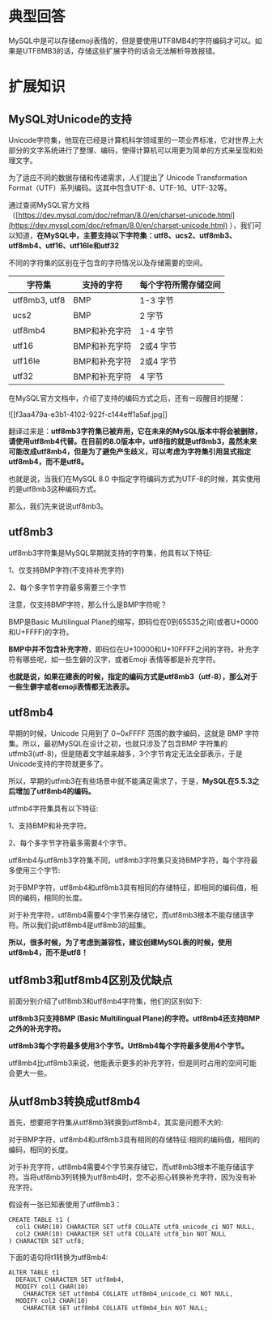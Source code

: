 # 典型回答


MySQL中是可以存储emoji表情的，但是要使用UTF8MB4的字符编码才可以。如果是UTF8MB3的话，存储这些扩展字符的话会无法解析导致报错。



# 扩展知识


## MySQL对Unicode的支持


Unicode字符集，他现在已经是计算机科学领域里的一项业界标准，它对世界上大部分的文字系统进行了整理、编码，使得计算机可以用更为简单的方式来呈现和处理文字。



为了适应不同的数据存储和传递需求，人们提出了 Unicode Transformation Format（UTF）系列编码。这其中包含UTF-8、UTF-16、UTF-32等。



通过查阅MySQL官方文档（[https://dev.mysql.com/doc/refman/8.0/en/charset-unicode.html](https://dev.mysql.com/doc/refman/8.0/en/charset-unicode.html) ），我们可以知道，**在MySQL中，主要支持以下字符集：utf8、ucs2、utf8mb3、utf8mb4、utf16、utf16le和utf32**



不同的字符集的区别在于包含的字符情况以及存储需要的空间。

| 字符集 | 支持的字符 | 每个字符所需存储空间 |
| --- | --- | --- |
| utf8mb3, utf8 | BMP | 1-3 字节 |
| ucs2 | BMP | 2 字节 |
| utf8mb4 | BMP和补充字符 | 1-4 字节 |
| utf16 | BMP和补充字符 | 2或4 字节 |
| utf16le | BMP和补充字符 | 2或4 字节 |
| utf32 | BMP和补充字符 | 4 字节 |




在MySQL官方文档中，介绍了支持的编码方式之后，还有一段醒目的提醒：



![[f3aa479a-e3b1-4102-922f-c144eff1a5af.jpg]]



翻译过来是：**utf8mb3字符集已被弃用，它在未来的MySQL版本中将会被删除，请使用utf8mb4代替。在目前的8.0版本中，utf8指的就是utf8mb3，虽然未来可能改成utf8mb4，但是为了避免产生歧义，可以考虑为字符集引用显式指定utf8mb4，而不是utf8。**



也就是说，当我们在MySQL 8.0 中指定字符编码方式为UTF-8的时候，其实使用的是utf8mb3这种编码方式。



那么，我们先来说说utf8mb3。



## utf8mb3


utf8mb3字符集是MySQL早期就支持的字符集，他具有以下特征:



1、仅支持BMP字符(不支持补充字符)



2、每个多字节字符最多需要三个字节



注意，仅支持BMP字符，那么什么是BMP字符呢？



BMP是Basic Multilingual Plane的缩写，即码位在0到65535之间(或者U+0000和U+FFFF)的字符。



**BMP中并不包含补充字符**，即码位在U+10000和U+10FFFF之间的字符。补充字符有哪些呢，如一些生僻的汉字，或者Emoji 表情等都是补充字符。



**也就是说，如果在建表的时候，指定的编码方式是utf8mb3（utf-8），那么对于一些生僻字或者emoji表情都无法表示。**



## utf8mb4


早期的时候，Unicode 只用到了 0~0xFFFF 范围的数字编码，这就是 BMP 字符集。所以，最初MySQL在设计之初，也就只涉及了包含BMP 字符集的utfmb3(utf-8)，但是随着文字越来越多，3个字节肯定无法全部表示，于是Unicode支持的字符就更多了。



所以，早期的utfmb3在有些场景中就不能满足需求了，于是，**MySQL在5.5.3之后增加了utf8mb4的编码。**



utfmb4字符集具有以下特征:



1、支持BMP和补充字符。



2、每个多字节字符最多需要4个字节。



utf8mb4与utf8mb3字符集不同，utf8mb3字符集只支持BMP字符，每个字符最多使用三个字节:



对于BMP字符，utf8mb4和utf8mb3具有相同的存储特征，即相同的编码值，相同的编码，相同的长度。



对于补充字符，utf8mb4需要4个字节来存储它，而utf8mb3根本不能存储该字符。所以我们说utf8mb4是utf8mb3的超集。



**所以，很多时候，为了考虑到兼容性，建议创建MySQL表的时候，使用utf8mb4，而不是utf8！**



## utf8mb3和utf8mb4区别及优缺点


前面分别介绍了utf8mb3和utf8mb4字符集，他们的区别如下:



**utf8mb3只支持BMP (Basic Multilingual Plane)的字符。utf8mb4还支持BMP之外的补充字符。**



**utf8mb3每个字符最多使用3个字节。Utf8mb4每个字符最多使用4个字节。**



utf8mb4比utf8mb3来说，他能表示更多的补充字符，但是同时占用的空间可能会更大一些。



## 从utf8mb3转换成utf8mb4


首先，想要把字符集从utf8mb3转换到utf8mb4，其实是问题不大的:



对于BMP字符，utf8mb4和utf8mb3具有相同的存储特征:相同的编码值，相同的编码，相同的长度。



对于补充字符，utf8mb4需要4个字节来存储它，而utf8mb3根本不能存储该字符。当将utf8mb3列转换为utf8mb4时，您不必担心转换补充字符，因为没有补充字符。



假设有一张已知表使用了utf8mb3：



```plain
CREATE TABLE t1 (
  col1 CHAR(10) CHARACTER SET utf8 COLLATE utf8_unicode_ci NOT NULL,
  col2 CHAR(10) CHARACTER SET utf8 COLLATE utf8_bin NOT NULL
) CHARACTER SET utf8;
```



下面的语句将t1转换为utf8mb4:



```plain
ALTER TABLE t1
  DEFAULT CHARACTER SET utf8mb4,
  MODIFY col1 CHAR(10)
    CHARACTER SET utf8mb4 COLLATE utf8mb4_unicode_ci NOT NULL,
  MODIFY col2 CHAR(10)
    CHARACTER SET utf8mb4 COLLATE utf8mb4_bin NOT NULL;
```





